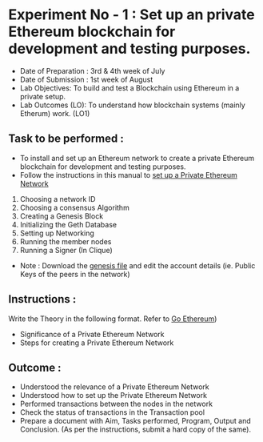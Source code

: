 # Experiment  No - 1	: Set up an private Ethereum blockchain for development and testing purposes. 
* Date of Preparation : 3rd & 4th week of July
* Date of Submission : 1st week of August
* Lab Objectives: To build and test a Blockchain using Ethereum in a private setup.
* Lab Outcomes (LO): To understand how blockchain systems (mainly Etherum) work. (LO1)

## Task to be performed : 
* To install and set up an Ethereum network to create a private Ethereum blockchain for development and testing purposes. 
* Follow the instructions in this manual to [set up a Private Ethereum Network](https://github.com/LifnaJos/private_ethereum_setup/blob/main/README.md)
1. Choosing a network ID
2. Choosing a consensus Algorithm
3. Creating a Genesis Block
4. Initializing the Geth Database
5. Setting up Networking
6. Running the member nodes
7. Running a Signer (In Clique)

* Note : Download the [genesis file](https://drive.google.com/file/d/19Xwg1dKp2B3yhfNfSX81h0LDQRCTqWU6/view?usp=drive_link) and edit the account details (ie. Public Keys of the peers in the network)

## Instructions : 
Write the Theory in the following format. Refer to [Go Ethereum](https://geth.ethereum.org/docs/fundamentals/private-network#private-networks))
* Significance of a Private Ethereum Network
* Steps for creating a Private Ethereum Network

## Outcome :  
* Understood the relevance of a Private Ethereum Network
* Understood how to set up the Private Ethereum Network
* Performed transactions between the nodes in the network
* Check the status of transactions in the Transaction pool
* Prepare a document with Aim, Tasks performed, Program, Output and Conclusion.
(As per the instructions, submit a hard copy of the same).
